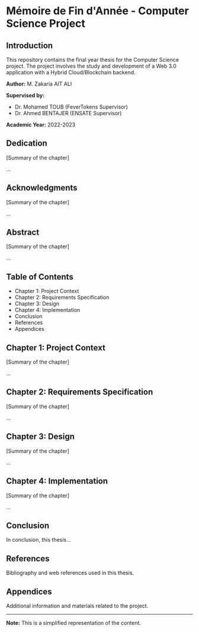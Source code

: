 # Mémoire de Fin d'Année - Computer Science Project

## Introduction

This repository contains the final year thesis for the Computer Science project. 
The project involves the study and development of a Web 3.0 application with a Hybrid Cloud/Blockchain backend.

**Author:** M. Zakaria AIT ALI

**Supervised by:**
- Dr. Mohamed TOUB (FeverTokens Supervisor)
- Dr. Ahmed BENTAJER (ENSATE Supervisor)

**Academic Year:** 2022-2023

## Dedication

[Summary of the chapter]

...

## Acknowledgments

[Summary of the chapter]

...

## Abstract

[Summary of the chapter]

...

## Table of Contents

- Chapter 1: Project Context
- Chapter 2: Requirements Specification
- Chapter 3: Design
- Chapter 4: Implementation
- Conclusion
- References
- Appendices

## Chapter 1: Project Context

[Summary of the chapter]

...

## Chapter 2: Requirements Specification

[Summary of the chapter]

...

## Chapter 3: Design

[Summary of the chapter]

...

## Chapter 4: Implementation

[Summary of the chapter]

...

## Conclusion

In conclusion, this thesis...

## References

Bibliography and web references used in this thesis.

## Appendices

Additional information and materials related to the project.

---
**Note:** This is a simplified representation of the content.
